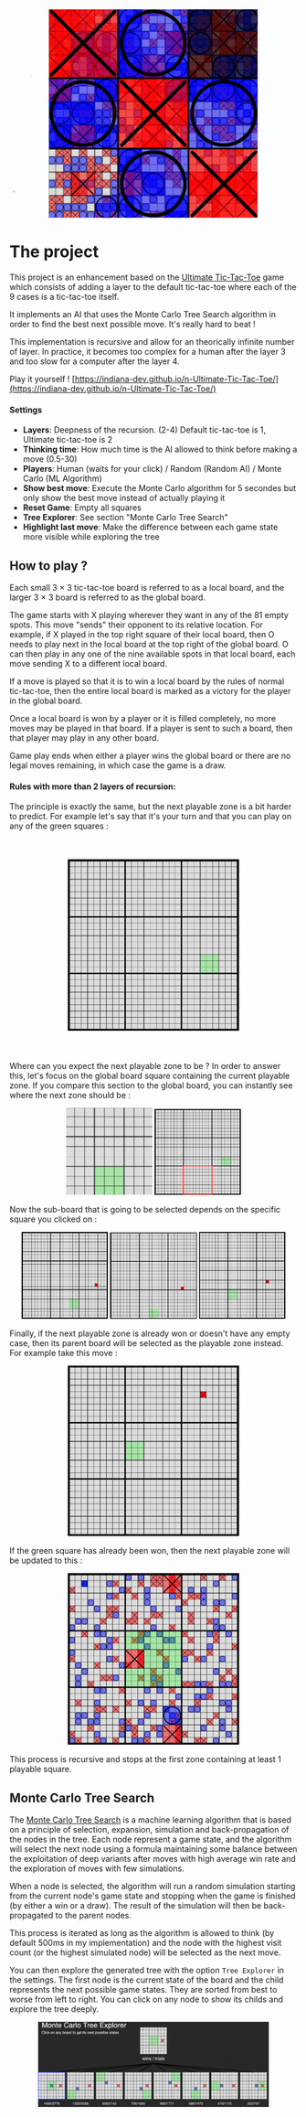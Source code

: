 <div style="text-align:center;">
  <img src="assets/imgs/img1.png" width="500px" height=""/>
</div>

# The project 

This project is an enhancement based on the [Ultimate Tic-Tac-Toe](https://en.wikipedia.org/wiki/Ultimate_tic-tac-toe) game which consists of adding a layer to the default tic-tac-toe where each of the 9 cases is a tic-tac-toe itself.

It implements an AI that uses the Monte Carlo Tree Search algorithm in order to find the best next possible move. It's really hard to beat !

This implementation is recursive and allow for an theorically infinite number of layer. In practice, it becomes too complex for a human after the layer 3 and too slow for a computer after the layer 4.

Play it yourself ! [https://indiana-dev.github.io/n-Ultimate-Tic-Tac-Toe/](https://indiana-dev.github.io/n-Ultimate-Tic-Tac-Toe/)

#### Settings
- **Layers**: Deepness of the recursion. (2-4) Default tic-tac-toe is 1, Ultimate tic-tac-toe is 2
- **Thinking time**: How much time is the AI allowed to think before making a move (0.5-30)
- **Players**: Human (waits for your click) / Random (Random AI) / Monte Carlo (ML Algorithm)
- **Show best move**: Execute the Monte Carlo algorithm for 5 secondes but only show the best move instead of actually playing it
- **Reset Game**: Empty all squares
- **Tree Explorer**: See section "Monte Carlo Tree Search"
- **Highlight last move**: Make the difference between each game state more visible while exploring the tree

## How to play ?

Each small 3 × 3 tic-tac-toe board is referred to as a local board, and the larger 3 × 3 board is referred to as the global board.

The game starts with X playing wherever they want in any of the 81 empty spots. This move "sends" their opponent to its relative location. For example, if X played in the top right square of their local board, then O needs to play next in the local board at the top right of the global board. O can then play in any one of the nine available spots in that local board, each move sending X to a different local board.

If a move is played so that it is to win a local board by the rules of normal tic-tac-toe, then the entire local board is marked as a victory for the player in the global board.

Once a local board is won by a player or it is filled completely, no more moves may be played in that board. If a player is sent to such a board, then that player may play in any other board.

Game play ends when either a player wins the global board or there are no legal moves remaining, in which case the game is a draw.

#### Rules with more than 2 layers of recursion:

The principle is exactly the same, but the next playable zone is a bit harder to predict. For example let's say that it's your turn and that you can play on any of the green squares :

<div style="text-align:center;margin: 50px 0;">
  <img src="assets/imgs/img10.png" width="300px" height=""/>
</div>

Where can you expect the next playable zone to be ? In order to answer this, let's focus on the global board square containing the current playable zone. If you compare this section to the global board, you can instantly see where the next zone should be :

<div style="text-align:center;">
  <img src="assets/imgs/img4.png" width="30%" height=""/> 
  <img src="assets/imgs/img3.png" width="30%" height=""/> 
</div>

Now the sub-board that is going to be selected depends on the specific square you clicked on :

<div style="text-align:center;">
  <img src="assets/imgs/img7.png" width="30%" height=""/> 
  <img src="assets/imgs/img8.png" width="30%" height=""/> 
  <img src="assets/imgs/img9.png" width="30%" height=""/> 
</div>

Finally, if the next playable zone is already won or doesn't have any empty case, then its parent board will be selected as the playable zone instead.
For example take this move : 

<div style="text-align:center;">
  <img src="assets/imgs/img11.png" width="300px" height=""/>
</div>

If the green square has already been won, then the next playable zone will be updated to this :

<div style="text-align:center;">
  <img src="assets/imgs/img12.png" width="300px" height=""/>
</div>

This process is recursive and stops at the first zone containing at least 1 playable square.

## Monte Carlo Tree Search

The [Monte Carlo Tree Search](https://en.wikipedia.org/wiki/Monte_Carlo_tree_search) is a machine learning algorithm that is based on a principle of selection, expansion, simulation and back-propagation of the nodes in the tree. Each node represent a game state, and the algorithm will select the next node using a formula maintaining some balance between the exploitation of deep variants after moves with high average win rate and the exploration of moves with few simulations.

When a node is selected, the algorithm will run a random simulation starting from the current node's game state and stopping when the game is finished (by either a win or a draw).
The result of the simulation will then be back-propagated to the parent nodes.

This process is iterated as long as the algorithm is allowed to think (by default 500ms in my implementation) and the node with the highest visit count (or the highest simulated node) will be selected as the next move.

You can then explore the generated tree with the option `Tree Explorer` in the settings. The first node is the current state of the board and the child represents the next possible game states. They are sorted from best to worse from left to right. You can click on any node to show its childs and explore the tree deeply.

<div style="text-align:center;">
  <img src="assets/imgs/img13.png" width="80%" height=""/>
</div>

